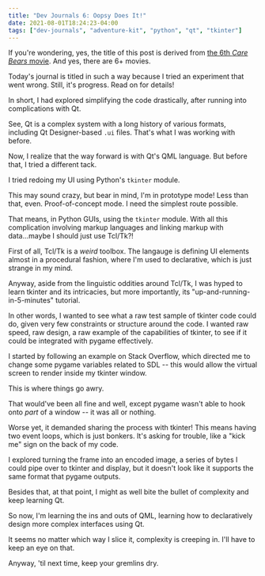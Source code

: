 ```yaml
---
title: "Dev Journals 6: Oopsy Does It!"
date: 2021-08-01T18:24:23-04:00
tags: ["dev-journals", "adventure-kit", "python", "qt", "tkinter"]
---
```


If you're wondering, yes, the title of this post is derived from [the 6th _Care Bears_ movie](https://en.wikipedia.org/wiki/Care_Bears:_Oopsy_Does_It!). And yes, there are 6+ movies.

Today's journal is titled in such a way because I tried an experiment that went wrong. Still, it's progress. Read on for details!

In short, I had explored simplifying the code drastically, after running into complications with Qt.

See, Qt is a complex system with a long history of various formats, including Qt Designer-based `.ui` files. That's what I was working with before.

Now, I realize that the way forward is with Qt's QML language. But before that, I tried a different tack.

I tried redoing my UI using Python's `tkinter` module.

This may sound crazy, but bear in mind, I'm in prototype mode! Less than that, even. Proof-of-concept mode. I need the simplest route possible.

That means, in Python GUIs, using the `tkinter` module. With all this complication involving markup languages and linking markup with data...maybe I should just use Tcl/Tk?!

First of all, Tcl/Tk is a _weird_ toolbox. The langauge is defining UI elements almost in a procedural fashion, where I'm used to declarative, which is just strange in my mind.

Anyway, aside from the linguistic oddities around Tcl/Tk, I was hyped to learn tkinter and its intricacies, but more importantly, its "up-and-running-in-5-minutes" tutorial.

In other words, I wanted to see what a raw test sample of tkinter code could do, given very few constraints or structure around the code. I wanted raw speed, raw design, a raw example of the capabilities of tkinter, to see if it could be integrated with pygame effectively.

I started by following an example on Stack Overflow, which directed me to change some pygame variables related to SDL -- this would allow the virtual screen to render inside my tkinter window.

This is where things go awry.

That would've been all fine and well, except pygame wasn't able to hook onto _part_ of a window -- it was all or nothing.

Worse yet, it demanded sharing the process with tkinter! This means having two event loops, which is just bonkers. It's asking for trouble, like a "kick me" sign on the back of my code.

I explored turning the frame into an encoded image, a series of bytes I could pipe over to tkinter and display, but it doesn't look like it supports the same format that pygame outputs.

Besides that, at that point, I might as well bite the bullet of complexity and keep learning Qt.

So now, I'm learning the ins and outs of QML, learning how to declaratively design more complex interfaces using Qt.

It seems no matter which way I slice it, complexity is creeping in. I'll have to keep an eye on that.

Anyway, 'til next time, keep your gremlins dry.
